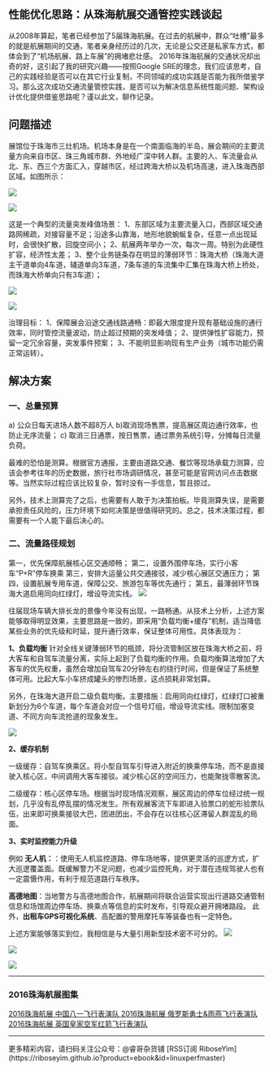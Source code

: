 ## 性能优化思路：从珠海航展交通管控实践谈起

从2008年算起，笔者已经参加了5届珠海航展。在过去的航展中，群众“吐槽”最多的就是航展期间的交通，笔者亲身经历过的几次，无论是公交还是私家车方式，都体会到了“机场航展、路上车展”的拥堵悲壮感。
2016年珠海航展的交通状况却出奇的好，这引起了我的研究兴趣——按照Google SRE的理念，我们应该思考，自己的实践经验是否可以在其它行业复制，不同领域的成功实践是否能为我所借鉴学习。那么这次成功交通流量管控实践，是否可以为解决信息系统性能问题、架构设计优化提供借鉴思路呢？谨以此文，聊作记录。

## 问题描述

展馆位于珠海市三灶机场。机场本身是在一个南面临海的半岛，展会期间的主要流量方向来自市区、珠三角城市群、外地经广深中转人群。主要的人、车流量会从北、东、西三个方面汇入，穿越市区，经过跨海大桥以及机场高速，进入珠海西部区域。如图所示：

![](http://riboseyim-qiniu.riboseyim.com/Traffic_Question_ZH2016_01.png)

![](http://riboseyim-qiniu.riboseyim.com/Traffic_Question_ZH2016_02.png)


这是一个典型的流量突发峰值场景：
1、东部区域为主要流量入口，西部区域交通路网稀疏，对接容量不足；沿途多山靠海，地形地貌蜿蜒复杂，任意一点出现延时，会很快扩散，回旋空间小；
2、航展两年举办一次，每次一周。特别为此硬性扩容，经济性太差；
3、整个业务链条存在明显的薄弱环节：珠海大桥（珠海大道主干道单向4车道，辅道单向3车道，7条车道的车流集中汇集在珠海大桥上桥处，而珠海大桥单向只有3车道）；

![](http://riboseyim-qiniu.riboseyim.com/Traffic_Question_ZH2016_030.png)

![](http://riboseyim-qiniu.riboseyim.com/Traffic_Question_ZH2016_04.png)

<!--more-->

治理目标：
1、保障展会沿途交通线路通畅：即最大限度提升现有基础设施的通行效率，同时管控流量波动，防止超过预期的突发峰值；
2、提供弹性扩容能力，预留一定冗余容量，突发事件预案；
3、不能明显影响现有生产业务（城市功能仍需正常运转）。

## 解决方案

### 一、总量预算
a) 公众日每天进场人数不超8万人
b)取消现场售票，提高展区周边通行效率，也防止无序流量；
c) 取消三日通票，按日售票，通过票务系统引导，分摊每日流量负荷。

最难的恐怕是测算。根据官方通报，主要由道路交通、餐饮等现场承载力测算，应该会参考往年的历史数据，旅行社市场调研情况，甚至可能是官网访问点击数据等。当然实际过程应该比较复杂，暂时没有一手信息，暂且掠过。

另外，技术上测算完了之后，也需要有人敢于为决策拍板。毕竟测算失误，是需要承担责任风险的，压力环境下如何决策是很值得研究的。总之，技术决策过程，都需要有一个人能下最后决心的。

### 二、流量路径规划

第一，优先保障航展核心区交通顺畅；
第二，设置外围停车场，实行小客车“P+R”停车换乘
第三，安排大运量公共交通接驳，减少核心展区交通压力；
第四，设置航展专用车道，保障公交、旅游包车等优先通行；
第五，最薄弱环节珠海大道启用同向红绿灯，增设导流实线。
![](http://riboseyim-qiniu.riboseyim.com/Traffic_Question_ZH2016_06.png)

往届现场车辆大排长龙的景像今年没有出现，一路畅通。从技术上分析，上述方案能够取得明显效果，主要思路是一致的，即采用“负载均衡+缓存”机制，适当降低某些业务的优先级和时延，提升通行效率，保证整体可用性。具体表现为：

**1、负载均衡**
针对全线关键薄弱环节的瓶颈，将分流管制区放在珠海大桥之前，将大客车和自驾车流量分离，实际上起到了负载均衡的作用。负载均衡算法增加了大客车的优先权重，虽然会增加自驾车20分钟左右的绕行时间，但是保证了系统整体可用。比起大车小车挤成罐头的惨烈场景，这点损耗非常划算。

另外，在珠海大道开启二级负载均衡。主要措施：启用同向红绿灯，红绿灯口被重新划分为6个车道，每个车道会对应一个信号灯组，增设导流实线。限制加塞变道、不同方向车流抢道的现象发生。

![](http://riboseyim-qiniu.riboseyim.com/Traffic_Question_ZH2016_08.png)

**2、缓存机制**

一级缓存：自驾车换乘区。将小型自驾车引导进入附近的换乘停车场，而不是直接驶入核心区，中间调用大客车接驳。减少核心区的空间压力，也能聚拢零散客流。

二级缓存：核心区停车场。根据当时现场情况观察，展区周边的停车位经过统一规划，几乎没有乱停乱摆的情况发生。所有观展客流下车即进入验票口的蛇形验票队伍，出来即可换乘接驳大巴，团进团出，不会存在以往核心区滞留人群混乱的局面。

**3、实时监控能力升级**

例如 **无人机：**：使用无人机监控道路、停车场地等，提供更灵活的巡逻方式，扩大巡逻覆盖面。既缓解警力不足问题，也减少监控死角，对于潜在违规驾驶人也有一定震慑作用，有利于规范道路行车秩序。

**高德地图**：当地警方与高德地图合作，航展期间将联合运营实现出行道路交通管制信息和场馆周边停车场、换乘点等信息的实时发布，引导观众避开拥堵路段。
此外，**出租车GPS可视化系统**、高配置的警用摩托车等装备也有一定特色。

上述方案能够落实到位，我相信是与大量引用新型技术密不可分的。
![](http://riboseyim-qiniu.riboseyim.com/Traffic_Question_ZH2016_09.png)

![](http://riboseyim-qiniu.riboseyim.com/Traffic_Question_ZH2016_12.png)

![](http://riboseyim-qiniu.riboseyim.com/Traffic_Question_ZH2016_11.png)

--------------------------------
### 2016珠海航展图集
[2016珠海航展 中国八一飞行表演队 ](http://www.jianshu.com/p/0d67dc1a0ad4)
[2016珠海航展 俄罗斯勇士&雨燕飞行表演队 ](http://www.jianshu.com/p/0d67dc1a0ad4)
[2016珠海航展 英国皇家空军红箭飞行表演队 ](http://www.jianshu.com/p/0d67dc1a0ad4)

<hr>
更多精彩内容，请扫码关注公众号：@睿哥杂货铺
[RSS订阅 RiboseYim](https://riboseyim.github.io?product=ebook&id=linuxperfmaster)
